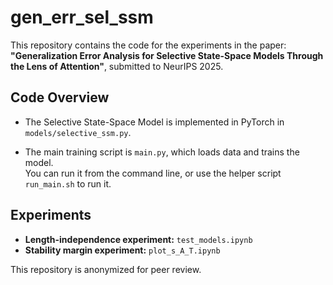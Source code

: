 # gen_err_sel_ssm

This repository contains the code for the experiments in the paper:  
**"Generalization Error Analysis for Selective State-Space Models Through the Lens of Attention"**, submitted to NeurIPS 2025.

## Code Overview

- The Selective State-Space Model is implemented in PyTorch in  
  `models/selective_ssm.py`.

- The main training script is `main.py`, which loads data and trains the model.  
  You can run it from the command line, or use the helper script `run_main.sh` to run it.

## Experiments

- **Length-independence experiment:** `test_models.ipynb`  
- **Stability margin experiment:** `plot_s_A_T.ipynb`

This repository is anonymized for peer review.



